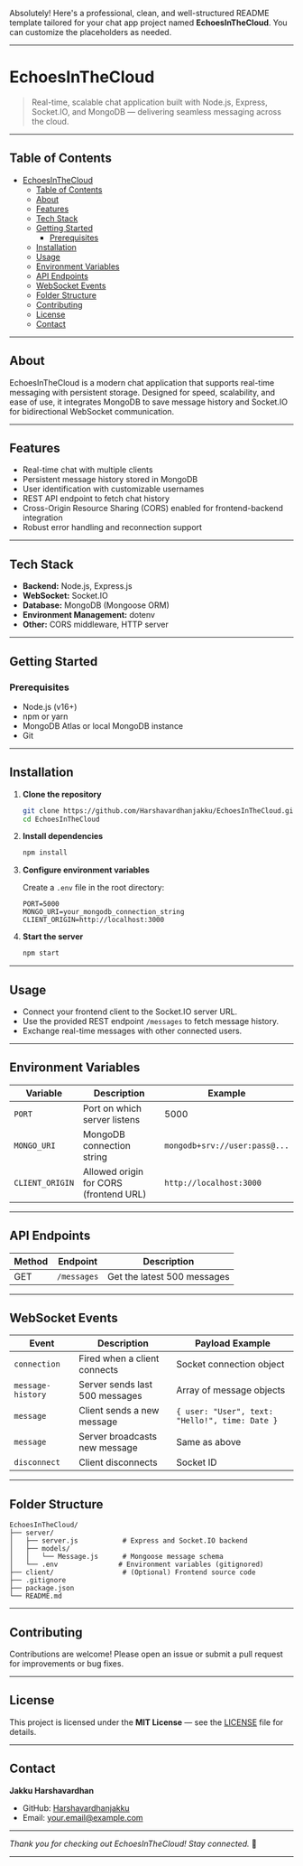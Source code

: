 Absolutely! Here's a professional, clean, and well-structured README template tailored for your chat app project named **EchoesInTheCloud**. You can customize the placeholders as needed.

---

# EchoesInTheCloud

> Real-time, scalable chat application built with Node.js, Express, Socket.IO, and MongoDB — delivering seamless messaging across the cloud.

---

## Table of Contents

- [EchoesInTheCloud](#echoesinthecloud)
  - [Table of Contents](#table-of-contents)
  - [About](#about)
  - [Features](#features)
  - [Tech Stack](#tech-stack)
  - [Getting Started](#getting-started)
    - [Prerequisites](#prerequisites)
  - [Installation](#installation)
  - [Usage](#usage)
  - [Environment Variables](#environment-variables)
  - [API Endpoints](#api-endpoints)
  - [WebSocket Events](#websocket-events)
  - [Folder Structure](#folder-structure)
  - [Contributing](#contributing)
  - [License](#license)
  - [Contact](#contact)

---

## About

EchoesInTheCloud is a modern chat application that supports real-time messaging with persistent storage. Designed for speed, scalability, and ease of use, it integrates MongoDB to save message history and Socket.IO for bidirectional WebSocket communication.

---

## Features

* Real-time chat with multiple clients
* Persistent message history stored in MongoDB
* User identification with customizable usernames
* REST API endpoint to fetch chat history
* Cross-Origin Resource Sharing (CORS) enabled for frontend-backend integration
* Robust error handling and reconnection support

---

## Tech Stack

* **Backend:** Node.js, Express.js
* **WebSocket:** Socket.IO
* **Database:** MongoDB (Mongoose ORM)
* **Environment Management:** dotenv
* **Other:** CORS middleware, HTTP server

---

## Getting Started

### Prerequisites

* Node.js (v16+)
* npm or yarn
* MongoDB Atlas or local MongoDB instance
* Git

---

## Installation

1. **Clone the repository**

   ```bash
   git clone https://github.com/Harshavardhanjakku/EchoesInTheCloud.git
   cd EchoesInTheCloud
   ```

2. **Install dependencies**

   ```bash
   npm install
   ```

3. **Configure environment variables**

   Create a `.env` file in the root directory:

   ```env
   PORT=5000
   MONGO_URI=your_mongodb_connection_string
   CLIENT_ORIGIN=http://localhost:3000
   ```

4. **Start the server**

   ```bash
   npm start
   ```

---

## Usage

* Connect your frontend client to the Socket.IO server URL.
* Use the provided REST endpoint `/messages` to fetch message history.
* Exchange real-time messages with other connected users.

---

## Environment Variables

| Variable        | Description                            | Example                       |
| --------------- | -------------------------------------- | ----------------------------- |
| `PORT`          | Port on which server listens           | 5000                          |
| `MONGO_URI`     | MongoDB connection string              | `mongodb+srv://user:pass@...` |
| `CLIENT_ORIGIN` | Allowed origin for CORS (frontend URL) | `http://localhost:3000`       |

---

## API Endpoints

| Method | Endpoint    | Description                 |
| ------ | ----------- | --------------------------- |
| GET    | `/messages` | Get the latest 500 messages |

---

## WebSocket Events

| Event             | Description                    | Payload Example                                |
| ----------------- | ------------------------------ | ---------------------------------------------- |
| `connection`      | Fired when a client connects   | Socket connection object                       |
| `message-history` | Server sends last 500 messages | Array of message objects                       |
| `message`         | Client sends a new message     | `{ user: "User", text: "Hello!", time: Date }` |
| `message`         | Server broadcasts new message  | Same as above                                  |
| `disconnect`      | Client disconnects             | Socket ID                                      |

---

## Folder Structure

```
EchoesInTheCloud/
├── server/
│   ├── server.js           # Express and Socket.IO backend
│   ├── models/
│   │   └── Message.js      # Mongoose message schema
│   └── .env               # Environment variables (gitignored)
├── client/                 # (Optional) Frontend source code
├── .gitignore
├── package.json
└── README.md
```

---

## Contributing

Contributions are welcome!
Please open an issue or submit a pull request for improvements or bug fixes.

---

## License

This project is licensed under the **MIT License** — see the [LICENSE](LICENSE) file for details.

---

## Contact

**Jakku Harshavardhan**

* GitHub: [Harshavardhanjakku](https://github.com/Harshavardhanjakku)
* Email: [your.email@example.com](mailto:jakkuharshavardhan2004@gmail.com)

---

*Thank you for checking out EchoesInTheCloud! Stay connected.* 🚀

---
